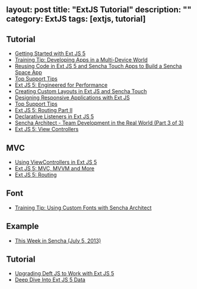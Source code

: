 layout: post
title: "ExtJS Tutorial"
description: ""
category: ExtJS
tags: [extjs, tutorial]
--- 

## Tutorial
- [Getting Started with Ext JS 5](http://existdissolve.com/2014/08/getting-started-with-ext-js-5/)
- [Training Tip: Developing Apps in a Multi-Device World](http://www.sencha.com/blog/training-tip-developing-apps-in-a-multi-device-world)
- [Reusing Code in Ext JS 5 and Sencha Touch Apps to Build a Sencha Space App](http://www.sencha.com/blog/reusing-code-in-ext-js-5-and-sencha-touch-apps-to-build-a-sencha-space-app/)
- [Top Support Tips](http://www.sencha.com/blog/top-support-tips-july-2014)
- [Ext JS 5: Engineered for Performance](http://www.sencha.com/blog/ext-js-5-engineered-for-performance/)
- [Creating Custom Layouts in Ext JS and Sencha Touch](http://www.sencha.com/blog/creating-custom-layouts-in-ext-js-and-sencha-touch)
- [Designing Responsive Applications with Ext JS](http://www.sencha.com/blog/designing-responsive-applications-with-ext-js)
- [Top Support Tips](http://www.sencha.com/blog/top-support-tips-august-2014)
- [Ext JS 5: Routing Part II](http://existdissolve.com/2014/08/ext-js-5-routing-part-ii/)
- [Declarative Listeners in Ext JS 5](http://www.sencha.com/blog/declarative-listeners-in-ext-js-5)
- [Sencha Architect - Team Development in the Real World (Part 3 of 3)](http://www.sencha.com/blog/sencha-architect-team-development-in-the-real-world-part-3-of-3)
- [Ext JS 5: View Controllers](http://existdissolve.com/2014/09/ext-js-5-view-controllers/)

## MVC

- [Using ViewControllers in Ext JS 5](http://www.sencha.com/blog/using-viewcontrollers-in-ext-js-5)
- [Ext JS 5: MVC, MVVM and More](http://www.sencha.com/blog/ext-js-5-mvc-mvvm-and-more)
- [Ext JS 5: Routing](http://existdissolve.com/2014/08/ext-js-5-routing/)

## Font

- [Training Tip: Using Custom Fonts with Sencha Architect](http://www.sencha.com/blog/training-tip-using-custom-fonts-with-sencha-architect)

## Example

- [This Week in Sencha (July 5, 2013)](http://senchaexamples.com/2013/07/05/this-week-in-sencha-july-5-2013/)

## Tutorial

- [Upgrading Deft JS to Work with Ext JS 5](http://www.sencha.com/blog/upgrading-deft-js-to-work-with-ext-js-5/)
- [Deep Dive Into Ext JS 5 Data](http://www.sencha.com/blog/deep-dive-into-ext-js-5-data/)
